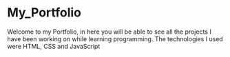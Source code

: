 # My_Portfolio
Welcome to my Portfolio, in here you will be able to see all the projects I have been working on while learning programming.
The technologies I used were HTML, CSS and JavaScript